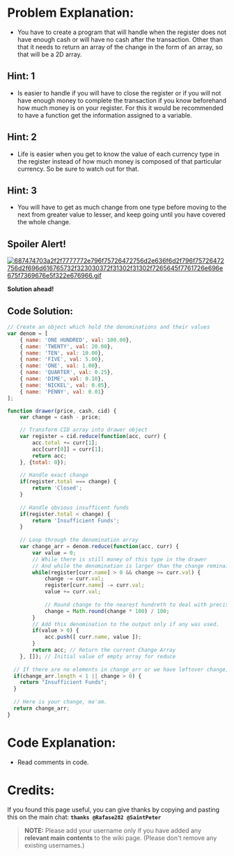 # Problem Explanation:
- You have to create a program that will handle when the register does not have enough cash or will have no cash after the transaction. Other than that it needs to return an array of the change in the form of an array, so that will be a 2D array.

## Hint: 1
- Is easier to handle if you will have to close the register or if you will not have enough money to complete the transaction if you know beforehand how much money is on your register. For this it would be recommended to have a function get the information assigned to a variable.

## Hint: 2
- Life is easier when you get to know the value of each currency type in the register instead of how much money is composed of that particular currency. So be sure to watch out for that.

## Hint: 3
- You will have to get as much change from one type before moving to the next from greater value to lesser, and keep going until you have covered the whole change.

## Spoiler Alert!
[![687474703a2f2f7777772e796f75726472756d2e636f6d2f796f75726472756d2f696d616765732f323030372f31302f31302f7265645f7761726e696e675f7369676e5f322e676966.gif](https://files.gitter.im/FreeCodeCamp/Wiki/nlOm/thumb/687474703a2f2f7777772e796f75726472756d2e636f6d2f796f75726472756d2f696d616765732f323030372f31302f31302f7265645f7761726e696e675f7369676e5f322e676966.gif)](https://files.gitter.im/FreeCodeCamp/Wiki/nlOm/687474703a2f2f7777772e796f75726472756d2e636f6d2f796f75726472756d2f696d616765732f323030372f31302f31302f7265645f7761726e696e675f7369676e5f322e676966.gif)

**Solution ahead!**

## Code Solution:

```js
// Create an object which hold the denominations and their values
var denom = [
	{ name: 'ONE HUNDRED', val: 100.00},
	{ name: 'TWENTY', val: 20.00},
	{ name: 'TEN', val: 10.00},
	{ name: 'FIVE', val: 5.00},
	{ name: 'ONE', val: 1.00},
	{ name: 'QUARTER', val: 0.25},
	{ name: 'DIME', val: 0.10},
	{ name: 'NICKEL', val: 0.05},
	{ name: 'PENNY', val: 0.01}
];

function drawer(price, cash, cid) {
    var change = cash - price;

    // Transform CID array into drawer object
    var register = cid.reduce(function(acc, curr) {
        acc.total += curr[1];
        acc[curr[0]] = curr[1];
        return acc;
    }, {total: 0});
    
    // Handle exact change
    if(register.total === change) {
        return 'Closed';
    }
    
    // Handle obvious insufficent funds
    if(register.total < change) {
        return 'Insufficient Funds';
    }
    
    // Loop through the denomination array
    var change_arr = denom.reduce(function(acc, curr) {
        var value = 0;
        // While there is still money of this type in the drawer
        // And while the denomination is larger than the change reminaing
        while(register[curr.name] > 0 && change >= curr.val) {
            change -= curr.val;
            register[curr.name] -= curr.val;
            value += curr.val;
            
            // Round change to the nearest hundreth to deal with precision errors
            change = Math.round(change * 100) / 100;
        }
        // Add this denomination to the output only if any was used.
        if(value > 0) {
            acc.push([ curr.name, value ]);
        }
        return acc; // Return the current Change Array
    }, []); // Initial value of empty array for reduce
  
  // If there are no elements in change_arr or we have leftover change, return "Insufficient Funds"
  if(change_arr.length < 1 || change > 0) {
    return "Insufficient Funds";
  }
    
  // Here is your change, ma'am.
  return change_arr;
}
```

# Code Explanation:
- Read comments in code.

# Credits:
If you found this page useful, you can give thanks by copying and pasting this on the main chat:  **`thanks @Rafase282 @SaintPeter`**

> **NOTE:** Please add your username only if you have added any **relevant main contents** to the wiki page. (Please don't remove any existing usernames.)

